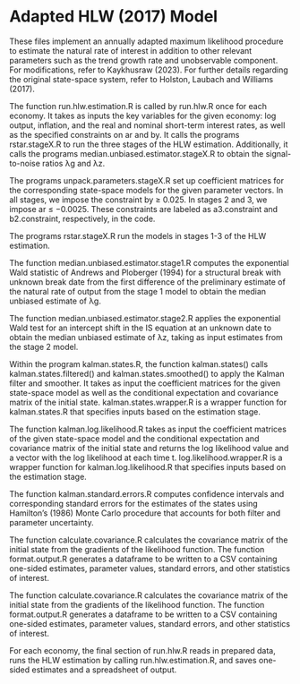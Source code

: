 # Adapted HLW (2017) Model  

These files implement an annually adapted maximum likelihood procedure to estimate the natural rate of interest in addition to other relevant parameters such as the trend growth rate and unobservable component. For modifications, refer to Kaykhusraw (2023). For further details regarding the original state-space system, refer to Holston, Laubach and Williams (2017).

The function run.hlw.estimation.R is called by run.hlw.R once for each economy. It takes as inputs the key variables for the given economy: log output, inflation, and the real and nominal short-term interest rates, as well as the specified constraints on ar and by. It calls the programs rstar.stageX.R to run the three stages of the HLW estimation. Additionally, it calls the programs median.unbiased.estimator.stageX.R to obtain the signal-to-noise ratios λg and λz. 

The programs unpack.parameters.stageX.R set up coefficient matrices for the corresponding state-space models for the given parameter vectors. In all stages, we impose the constraint by ≥ 0.025. In stages 2 and 3, we impose ar ≤ −0.0025. These constraints are labeled as a3.constraint and b2.constraint, respectively, in the code.

The programs rstar.stageX.R run the models in stages 1-3 of the HLW estimation.

The function median.unbiased.estimator.stage1.R computes the exponential Wald statistic of Andrews and Ploberger (1994) for a structural break with unknown break date from the first difference of the preliminary estimate of the natural rate of output from the stage 1 model to obtain the median unbiased estimate of λg.

The function median.unbiased.estimator.stage2.R applies the exponential Wald test for an intercept shift in the IS equation at an unknown date to obtain the median unbiased estimate of λz, taking as input estimates from the stage 2 model.

Within the program kalman.states.R, the function kalman.states() calls kalman.states.filtered() and kalman.states.smoothed() to apply the Kalman filter and smoother. It takes as input the coefficient matrices for the given state-space model as well as the conditional expectation and covariance matrix of the initial state. kalman.states.wrapper.R is a wrapper function for kalman.states.R that specifies inputs based on the estimation stage.

The function kalman.log.likelihood.R takes as input the coefficient matrices of the given state-space model and the conditional expectation and covariance matrix of the initial state and returns the log likelihood value and a vector with the log likelihood at each time t. log.likelihood.wrapper.R is a wrapper function for kalman.log.likelihood.R that specifies inputs based on the estimation stage.

The function kalman.standard.errors.R computes confidence intervals and corresponding standard errors for the estimates of the states using Hamilton’s (1986) Monte Carlo procedure that accounts for both filter and parameter uncertainty.

The function calculate.covariance.R calculates the covariance matrix of the initial state from the gradients of the likelihood function. The function format.output.R generates a dataframe to be written to a CSV containing one-sided estimates, parameter values, standard errors, and other statistics of interest.

The function calculate.covariance.R calculates the covariance matrix of the initial state from the gradients of the likelihood function. The function format.output.R generates a dataframe to be written to a CSV containing one-sided estimates, parameter values, standard errors, and other statistics of interest.

For each economy, the final section of run.hlw.R reads in prepared data, runs the HLW estimation by calling run.hlw.estimation.R, and saves one-sided estimates and a spreadsheet of output.
